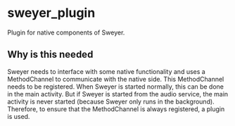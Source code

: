 # sweyer_plugin

Plugin for native components of Sweyer.

## Why is this needed

Sweyer needs to interface with some native functionality and uses a MethodChannel to communicate
with the native side. This MethodChannel needs to be registered. When Sweyer is started normally,
this can be done in the main activity. But if Sweyer is started from the audio service, the main
activity is never started (because Sweyer only runs in the background). Therefore, to ensure that
the MethodChannel is always registered, a plugin is used.
